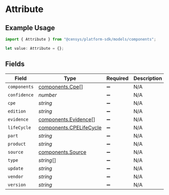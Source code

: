 # Attribute

## Example Usage

```typescript
import { Attribute } from "@censys/platform-sdk/models/components";

let value: Attribute = {};
```

## Fields

| Field                                                              | Type                                                               | Required                                                           | Description                                                        |
| ------------------------------------------------------------------ | ------------------------------------------------------------------ | ------------------------------------------------------------------ | ------------------------------------------------------------------ |
| `components`                                                       | [components.Cpe](../../models/components/cpe.md)[]                 | :heavy_minus_sign:                                                 | N/A                                                                |
| `confidence`                                                       | *number*                                                           | :heavy_minus_sign:                                                 | N/A                                                                |
| `cpe`                                                              | *string*                                                           | :heavy_minus_sign:                                                 | N/A                                                                |
| `edition`                                                          | *string*                                                           | :heavy_minus_sign:                                                 | N/A                                                                |
| `evidence`                                                         | [components.Evidence](../../models/components/evidence.md)[]       | :heavy_minus_sign:                                                 | N/A                                                                |
| `lifeCycle`                                                        | [components.CPELifeCycle](../../models/components/cpelifecycle.md) | :heavy_minus_sign:                                                 | N/A                                                                |
| `part`                                                             | *string*                                                           | :heavy_minus_sign:                                                 | N/A                                                                |
| `product`                                                          | *string*                                                           | :heavy_minus_sign:                                                 | N/A                                                                |
| `source`                                                           | [components.Source](../../models/components/source.md)             | :heavy_minus_sign:                                                 | N/A                                                                |
| `type`                                                             | *string*[]                                                         | :heavy_minus_sign:                                                 | N/A                                                                |
| `update`                                                           | *string*                                                           | :heavy_minus_sign:                                                 | N/A                                                                |
| `vendor`                                                           | *string*                                                           | :heavy_minus_sign:                                                 | N/A                                                                |
| `version`                                                          | *string*                                                           | :heavy_minus_sign:                                                 | N/A                                                                |